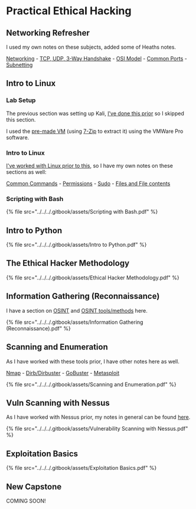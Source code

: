 # Practical Ethical Hacking

## Networking Refresher

I used my own notes on these subjects, added some of Heaths notes.

[Networking](../../../general/networking/) - [TCP, UDP, 3-Way Handshake](../../../general/networking/3-way-handshake.md) - [OSI Model](../../../general/networking/osi-model.md) - [Common Ports](../../../general/networking/common-ports-and-protocols.md) - [Subnetting](../../../general/networking/subnetting.md)

## Intro to Linux

### Lab Setup

The previous section was setting up Kali, [I've done this prior](../../guides-and-how-tos/lab-setup/kali-vm.md) so I skipped this section.

I used the [pre-made VM](https://www.kali.org/get-kali/#kali-virtual-machines) (using [7-Zip](https://www.7-zip.org/download.html) to extract it) using the VMWare Pro software.

### Intro to Linux

[I've worked with Linux prior to this](../../../general/linux/), so I have my own notes on these sections as well:

[Common Commands](../../../general/linux/common-commands.md) - [Permissions](../../../general/linux/permissions.md) - [Sudo](../../../general/linux/sudo.md) - [Files and File contents](../../../general/linux/files-and-file-contents.md)

### Scripting with Bash

{% file src="../../../.gitbook/assets/Scripting with Bash.pdf" %}

## Intro to Python

{% file src="../../../.gitbook/assets/Intro to Python.pdf" %}

## The Ethical Hacker Methodology

{% file src="../../../.gitbook/assets/Ethical Hacker Methodology.pdf" %}

## Information Gathering (Reconnaissance)

I have a section on [OSINT](../../../general/osint/) and [OSINT tools/methods](../../../general/osint/osint-tools.md) here.

{% file src="../../../.gitbook/assets/Information Gathering (Reconnaissance).pdf" %}

## Scanning and Enumeration

As I have worked with these tools prior, I have other notes here as well.

[Nmap](../../../general/networking/nmap.md) - [Dirb/Dirbuster](../../../general/tools/enumeration/dirb-dirbuster.md) - [GoBuster](../../../general/tools/enumeration/gobuster.md) - [Metasploit](../../../general/tools/metasploit.md)

{% file src="../../../.gitbook/assets/Scanning and Enumeration.pdf" %}

## Vuln Scanning with Nessus

As I have worked with Nessus prior, my notes in general can be found [here](../../../general/tools/vulnerability-scanners/nessus.md).

{% file src="../../../.gitbook/assets/Vulnerability Scanning with Nessus.pdf" %}

## Exploitation Basics

{% file src="../../../.gitbook/assets/Exploitation Basics.pdf" %}

## New Capstone

COMING SOON!
